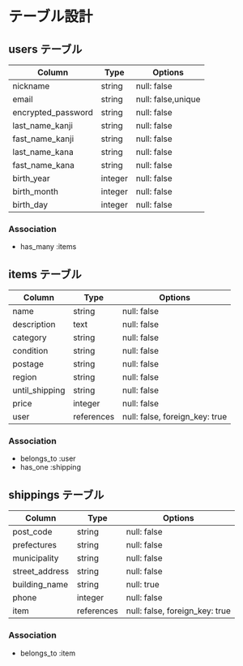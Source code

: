 # テーブル設計

## users テーブル

| Column                 | Type    | Options            |
| ---------------------- | ------- | ------------------ |
| nickname               | string  | null: false        |
| email                  | string  | null: false,unique |
| encrypted_password     | string  | null: false        |
| last_name_kanji        | string  | null: false        |
| fast_name_kanji        | string  | null: false        |
| last_name_kana         | string  | null: false        |
| fast_name_kana         | string  | null: false        |
| birth_year             | integer | null: false        |
| birth_month            | integer | null: false        |
| birth_day              | integer | null: false        |

### Association
- has_many :items

## items テーブル

| Column                 | Type       | Options                        |
| ---------------------- | ---------- | ------------------------------ |
| name                   | string     | null: false                    |
| description            | text       | null: false                    |
| category               | string     | null: false                    |
| condition              | string     | null: false                    |
| postage                | string     | null: false                    |
| region                 | string     | null: false                    |
| until_shipping         | string     | null: false                    |
| price                  | integer    | null: false                    |
| user                   | references | null: false, foreign_key: true |

### Association

- belongs_to :user
- has_one    :shipping

## shippings テーブル

| Column                 | Type       | Options                        |
| ---------------------- | ---------- | ------------------------------ |
| post_code              | string     | null: false                    |
| prefectures            | string     | null: false                    |
| municipality           | string     | null: false                    |
| street_address         | string     | null: false                    |
| building_name          | string     | null: true                     |
| phone                  | integer    | null: false                    |
| item                   | references | null: false, foreign_key: true |

### Association

- belongs_to :item